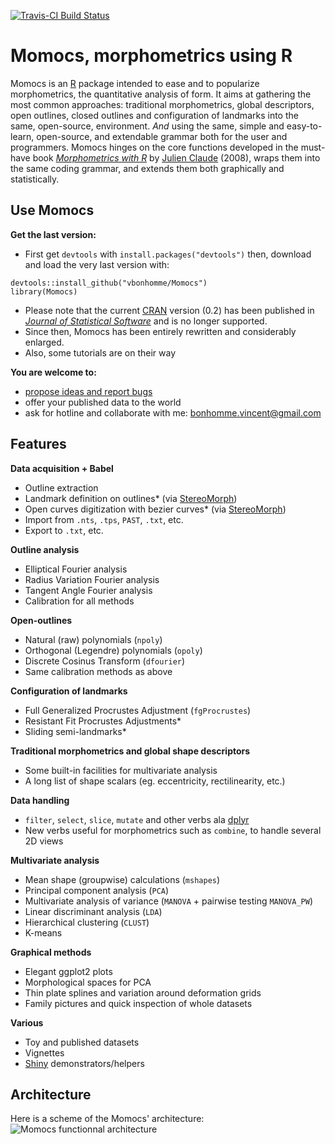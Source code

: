 [![Travis-CI Build Status](https://travis-ci.org/vbonhomme/Momocs.svg?branch=master)](https://travis-ci.org/vbonhomme/Momocs)

Momocs, morphometrics using R
======

Momocs is an [R](http://cran.r-project.org/) package intended to ease and to popularize morphometrics, the quantitative analysis of form. It aims at gathering the most common approaches: traditional morphometrics, global descriptors, open outlines, closed outlines and configuration of landmarks into the same, open-source, environment. _And_ using the same, simple and easy-to-learn, open-source, and extendable grammar both for the user and programmers. Momocs hinges on the core functions developed in the must-have book _[Morphometrics with R](http://www.springer.com/statistics/life+sciences,+medicine+%26+health/book/978-0-387-77789-4)_ by [Julien Claude](http://www.isem.univ-montp2.fr/recherche/equipes/biologie-du-developpement-et-evolution/personnel/claude-julien/) (2008), wraps them into the same coding grammar, and extends them both graphically and statistically.

Use Momocs
--------
__Get the last version:__
* First get `devtools` with `install.packages("devtools")` then, download and load the very last version with:
```
devtools::install_github("vbonhomme/Momocs")
library(Momocs)
````
* Please note that the current [CRAN](http://cran.r-project.org/package=Momocs) version (0.2) has been published in [_Journal of Statistical Software_](http://www.jstatsoft.org/v56/i13/paper) and is no longer supported.
* Since then, Momocs has been entirely rewritten and considerably enlarged.
* Also, some tutorials are on their way

__You are welcome to:__
* [propose ideas and report bugs](https://github.com/vbonhomme/Momocs/issues)
* offer your published data to the world
* ask for hotline and collaborate with me: bonhomme.vincent@gmail.com

Features
--------
__Data acquisition + Babel__
* Outline extraction
* Landmark definition on outlines* (via [StereoMorph](https://github.com/aaronolsen/StereoMorph))
* Open curves digitization with bezier curves* (via [StereoMorph](https://github.com/aaronolsen/StereoMorph))
* Import from `.nts`, `.tps`, `PAST`, `.txt`, etc.
* Export to `.txt`, etc.

__Outline analysis__
* Elliptical Fourier analysis
* Radius Variation Fourier analysis
* Tangent Angle Fourier analysis
* Calibration for all methods

__Open-outlines__
* Natural (raw) polynomials (`npoly`)
* Orthogonal (Legendre) polynomials (`opoly`)
* Discrete Cosinus Transform (`dfourier`)
* Same calibration methods as above

__Configuration of landmarks__
* Full Generalized Procrustes Adjustment (`fgProcrustes`)
* Resistant Fit Procrustes Adjustments*
* Sliding semi-landmarks*

__Traditional morphometrics and global shape descriptors__
* Some built-in facilities for multivariate analysis
* A long list of shape scalars (eg. eccentricity, rectilinearity, etc.)

__Data handling__
* `filter`, `select`, `slice`, `mutate` and other verbs ala [dplyr](https://github.com/hadley/dplyr/)
* New verbs useful for morphometrics such as `combine`, to handle several 2D views
 
__Multivariate analysis__
* Mean shape (groupwise) calculations (`mshapes`)
* Principal component analysis (`PCA`)
* Multivariate analysis of variance (`MANOVA` + pairwise testing `MANOVA_PW`)
* Linear discriminant analysis (`LDA`)
* Hierarchical clustering (`CLUST`)
* K-means

__Graphical methods__
* Elegant ggplot2 plots
* Morphological spaces for PCA
* Thin plate splines and variation around deformation grids
* Family pictures and quick inspection of whole datasets

__Various__
* Toy and published datasets
* Vignettes
* [Shiny](http://shiny.rstudio.com/) demonstrators/helpers


Architecture
-------------
Here is a scheme of the Momocs' architecture:
![Momocs functionnal architecture](https://github.com/vbonhomme/Momocs-vignette/blob/master/vignettes/MomocsArch.png)

